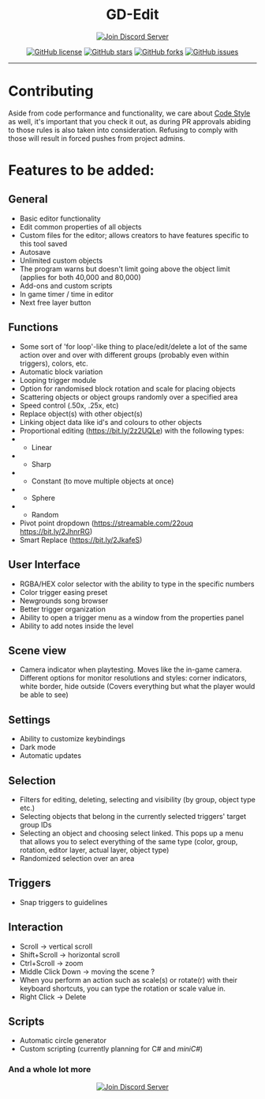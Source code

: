 <div align="center">
<h1>GD-Edit</h1>
      <a href="https://ci.appveyor.com/project/AltenGD/gd-edit"><img src="https://ci.appveyor.com/api/projects/status/rr383gfmmby75c2p?svg=true" alt="Join Discord Server"/></a>
      
[![GitHub license](https://img.shields.io/github/license/gd-edit/GDE.svg?style=flat-square)](https://github.com/gd-edit/GDE/blob/master/LICENSE) 
[![GitHub stars](https://img.shields.io/github/stars/gd-edit/GDE.svg?style=flat-square)](https://github.com/gd-edit/GDE/stargazers)
[![GitHub forks](https://img.shields.io/github/forks/gd-edit/GDE.svg?style=flat-square)](https://github.com/gd-edit/GDE/network)
[![GitHub issues](https://img.shields.io/github/issues/gd-edit/GDE.svg?style=flat-square)](https://github.com/gd-edit/GDE/issues)
</div>

---

# Contributing

Aside from code performance and functionality, we care about [Code Style](CodeStyle.md) as well, it's important that you check it out, as during PR approvals abiding to those rules is also taken into consideration. Refusing to comply with those will result in forced pushes from project admins.

# Features to be added:

## General

- Basic editor functionality
- Edit common properties of all objects
- Custom files for the editor; allows creators to have features specific to this tool saved
- Autosave
- Unlimited custom objects
- The program warns but doesn't limit going above the object limit (applies for both 40,000 and 80,000)
- Add-ons and custom scripts
- In game timer / time in editor
- Next free layer button

## Functions

- Some sort of 'for loop'-like thing to place/edit/delete a lot of the same action over and over with different groups (probably even within triggers), colors, etc.
- Automatic block variation
- Looping trigger module
- Option for randomised block rotation and scale for placing objects
- Scattering objects or object groups randomly over a specified area
- Speed control (.50x, .25x, etc)
- Replace object(s) with other object(s)
- Linking object data like id's and colours to other objects
- Proportional editing (https://bit.ly/2z2UQLe) with the following types:
- - Linear
- - Sharp
- - Constant (to move multiple objects at once)
- - Sphere
- - Random
- Pivot point dropdown (https://streamable.com/22ouq https://bit.ly/2JhnrRG)
- Smart Replace (https://bit.ly/2JkafeS)

## User Interface

- RGBA/HEX color selector with the ability to type in the specific numbers
- Color trigger easing preset
- Newgrounds song browser
- Better trigger organization
- Ability to open a trigger menu as a window from the properties panel
- Ability to add notes inside the level

## Scene view

- Camera indicator when playtesting. Moves like the in-game camera. Different options for monitor resolutions and styles: corner indicators, white border, hide outside (Covers everything but what the player would be able to see)

## Settings

- Ability to customize keybindings
- Dark mode
- Automatic updates

## Selection

- Filters for editing, deleting, selecting and visibility (by group, object type etc.)
- Selecting objects that belong in the currently selected triggers' target group IDs
- Selecting an object and choosing select linked. This pops up a menu that allows you to select everything of the same type (color, group, rotation, editor layer, actual layer, object type)
- Randomized selection over an area

## Triggers

- Snap triggers to guidelines

## Interaction

- Scroll -> vertical scroll
- Shift+Scroll -> horizontal scroll
- Ctrl+Scroll -> zoom
- Middle Click Down -> moving the scene ?
- When you perform an action such as scale(s) or rotate(r) with their keyboard shortcuts, you can type the rotation or scale value in.
- Right Click -> Delete

## Scripts

- Automatic circle generator
- Custom scripting (currently planning for C# and *miniC#*)

### And a whole lot more

<div align="center">
    <a href="https://discord.gg/cq2FKbb"><img src="https://canary.discordapp.com/api/guilds/467885469108142100/widget.png?style=banner2" alt="Join Discord Server"/></a>
</div>
